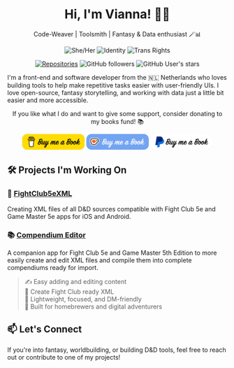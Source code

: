 <h1 align="center">Hi, I'm Vianna! 🦋🌈</h1>

<p align="center">
  Code-Weaver | Toolsmith | Fantasy & Data enthusiast 🪄📊
</p>

<p align="center">
  <img src="https://img.shields.io/badge/Pronouns-She%2FHer-hotpink?style=flat-round" alt="She/Her">
  <img src="https://img.shields.io/badge/Queer%20Dev-%F0%9F%8C%88-white" alt="Identity" />
  <img src="https://img.shields.io/badge/Trans%20Rights-Human%20Rights-5bcefa" alt="Trans Rights" />
</p>

<p align="center">
  <a href="https://github.com/vidalvanbergen?tab=repositories"><img src="https://img.shields.io/badge/dynamic/json?label=Repos&query=$.public_repos&url=https://api.github.com/users/vidalvanbergen&style=flat-round&color=blue" alt="Repositories" /></a>
  <img src="https://img.shields.io/github/followers/vidalvanbergen?label=Followers&style=flat-round&color=blue" alt="GitHub followers" />
  <img src="https://img.shields.io/github/stars/vidalvanbergen?style=flat-round&color=blue" alt="GitHub User's stars" />
</p>


<p>
  I'm a front-end and software developer from the 🇳🇱 Netherlands who loves building tools to help make repetitive tasks easier with user-friendly UIs. I love open-source, fantasy storytelling, and working with data just a little bit easier and more accessible.
</p>

<p align="center">
  If you like what I do and want to give some support, consider donating to my books fund! 📚
</p>

<p align="center">
  <a href="https://www.buymeacoffee.com/viannaeuphoria" target="_blank"><img src="Images/coffee-buymeabook.png" alt="Buy me a Book at Buy me a coffee" height="36"></a>
  <a href='https://ko-fi.com/viannaeuphoria' target='_blank'><img src='Images/kofi-buymeabook.png' alt='Buy me a Book at ko-fi.com' height='36'/></a>
  <a href='https://paypal.me/VidalvanBergen' target='_blank'><img src='Images/paypal-buymeabook.png' alt='Buy me a Book at Paypal' height='36'/></a>
</p>

## 🛠️ Projects I'm Working On

### 🎲 [FightClub5eXML](https://github.com/vidalvanbergen/FightClub5eXML)
Creating XML files of all D&D sources compatible with Fight Club 5e and Game Master 5e apps for iOS and Android.

### 📚 [Compendium Editor](https://github.com/vidalvanbergen/CompendiumEditor)
A companion app for Fight Club 5e and Game Master 5th Edition to more easily create and edit XML files and compile them into complete compendiums ready for import.

> ✍️ Easy adding and editing content  
> 🔄 Create Fight Club ready XML  
> 🧰 Lightweight, focused, and DM-friendly  
> 📱 Built for homebrewers and digital adventurers



## 📫 Let's Connect

If you're into fantasy, worldbuilding, or building D&D tools, feel free to reach out or contribute to one of my projects!
